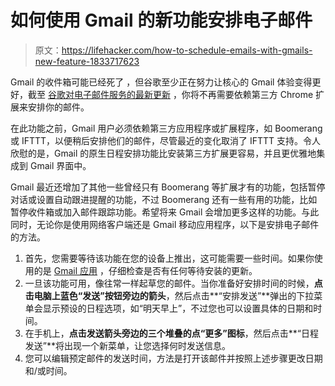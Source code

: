 # 如何使用 Gmail 的新功能安排电子邮件

> 原文：<https://lifehacker.com/how-to-schedule-emails-with-gmails-new-feature-1833717623>

Gmail 的收件箱可能已经死了 ，但谷歌至少正在努力让核心的 Gmail 体验变得更好，截至 [谷歌对电子邮件服务的最新更新](https://cloud.google.com/blog/products/g-suite/15-years-and-counting-making-gmail-work-faster-and-smarter-for-businesses) ，你将不再需要依赖第三方 Chrome 扩展来安排你的邮件。



在此功能之前，Gmail 用户必须依赖第三方应用程序或扩展程序，如 Boomerang 或 IFTTT，以便稍后安排他们的邮件，尽管最近的变化取消了 IFTTT 支持。令人欣慰的是，Gmail 的原生日程安排功能比安装第三方扩展更容易，并且更优雅地集成到 Gmail 界面中。

Gmail 最近还增加了其他一些曾经只有 Boomerang 等扩展才有的功能，包括暂停对话或设置自动跟进提醒的功能，不过 Boomerang 还有一些有用的功能，比如暂停收件箱或加入邮件跟踪功能。希望将来 Gmail 会增加更多这样的功能。与此同时，无论你是使用网络客户端还是 Gmail 移动应用程序，以下是安排电子邮件的方法。

1.  首先，您需要等待该功能在您的设备上推出，这可能需要一些时间。如果你使用的是 [Gmail 应用](https://play.google.com/store/apps/details?id=com.google.android.gm&hl=en_US) ，仔细检查是否有任何等待安装的更新。
2.  一旦该功能可用，像往常一样起草您的邮件。当你准备好安排时间的时候，**点击电脑上蓝色“发送”按钮旁边的箭头**，然后点击**“安排发送”**弹出的下拉菜单会显示预设的日程选项，如“明天早上”，不过您也可以设置具体的日期和时间。
3.  在手机上，**点击发送箭头旁边的三个堆叠的点“更多”图标**，然后点击**“日程发送”**将出现一个新菜单，让您选择何时发送信息。
4.  您可以编辑预定邮件的发送时间，方法是打开该邮件并按照上述步骤更改日期和/或时间。